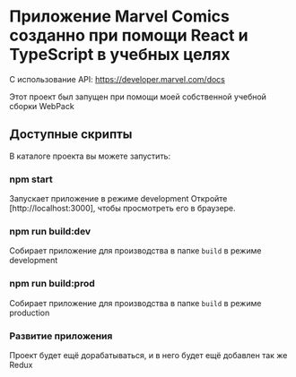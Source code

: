 # Приложение Marvel Comics созданно при помощи React и TypeScript в учебных целях

С использование API: https://developer.marvel.com/docs

Этот проект был запущен при помощи моей собственной учебной сборки WebPack

## Доступные скрипты

В каталоге проекта вы можете запустить:

### npm start

Запускает приложение в режиме development
Откройте [http://localhost:3000], чтобы просмотреть его в браузере.

### npm run build:dev

Собирает приложение для производства в папке `build` в режиме development

### npm run build:prod

Собирает приложение для производства в папке `build` в режиме production

### Развитие приложения

Проект будет ещё дорабатываться, и в него будет ещё добавлен так же Redux
